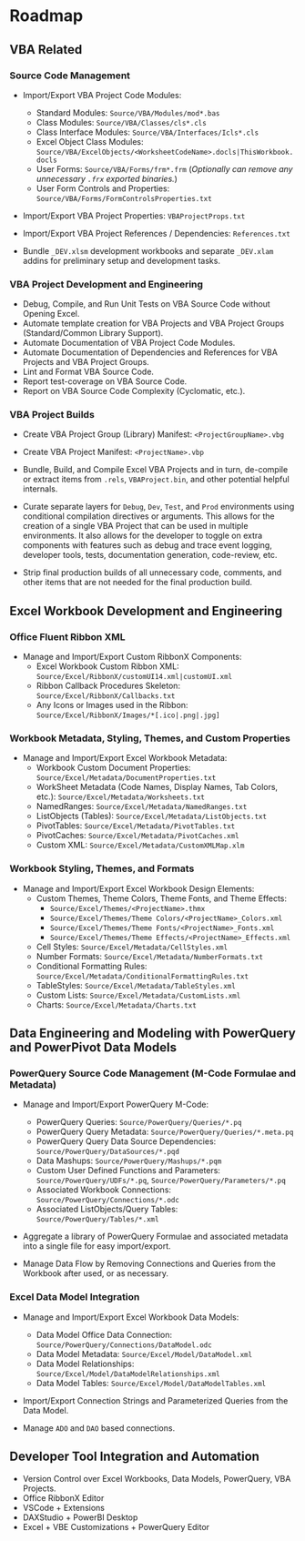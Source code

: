# Roadmap

## VBA Related

### Source Code Management

- Import/Export VBA Project Code Modules:
    - Standard Modules: `Source/VBA/Modules/mod*.bas`
    - Class Modules: `Source/VBA/Classes/cls*.cls`
    - Class Interface Modules: `Source/VBA/Interfaces/Icls*.cls`
    - Excel Object Class Modules: `Source/VBA/ExcelObjects/<WorksheetCodeName>.docls|ThisWorkbook.docls`
    - User Forms: `Source/VBA/Forms/frm*.frm` (*Optionally can remove any unnecessary `.frx` exported binaries.*)
    - User Form Controls and Properties: `Source/VBA/Forms/FormControlsProperties.txt`

- Import/Export VBA Project Properties: `VBAProjectProps.txt`
- Import/Export VBA Project References / Dependencies: `References.txt`

- Bundle `_DEV.xlsm` development workbooks and separate `_DEV.xlam` addins for preliminary setup and development tasks.

### VBA Project Development and Engineering

- Debug, Compile, and Run Unit Tests on VBA Source Code without Opening Excel.
- Automate template creation for VBA Projects and VBA Project Groups (Standard/Common Library Support).
- Automate Documentation of VBA Project Code Modules.
- Automate Documentation of Dependencies and References for VBA Projects and VBA Project Groups.
- Lint and Format VBA Source Code.
- Report test-coverage on VBA Source Code.
- Report on VBA Source Code Complexity (Cyclomatic, etc.).

### VBA Project Builds

- Create VBA Project Group (Library) Manifest: `<ProjectGroupName>.vbg`
- Create VBA Project Manifest: `<ProjectName>.vbp`

- Bundle, Build, and Compile Excel VBA Projects and in turn, de-compile or extract items from `.rels`, `VBAProject.bin`,
    and other potential helpful internals.

- Curate separate layers for `Debug`, `Dev`, `Test`, and `Prod` environments using conditional compilation directives or
    arguments. This allows for the creation of a single VBA Project that can be used in multiple environments. It also
    allows for the developer to toggle on extra components with features such as debug and trace event logging, developer tools,
    tests, documentation generation, code-review, etc.

- Strip final production builds of all unnecessary code, comments, and other items that are not needed for the final
    production build.

## Excel Workbook Development and Engineering

### Office Fluent Ribbon XML

- Manage and Import/Export Custom RibbonX Components:
    - Excel Workbook Custom Ribbon XML: `Source/Excel/RibbonX/customUI14.xml|customUI.xml`
    - Ribbon Callback Procedures Skeleton: `Source/Excel/RibbonX/Callbacks.txt`
    - Any Icons or Images used in the Ribbon: `Source/Excel/RibbonX/Images/*[.ico|.png|.jpg]`

### Workbook Metadata, Styling, Themes, and Custom Properties

- Manage and Import/Export Excel Workbook Metadata:
    - Workbook Custom Document Properties: `Source/Excel/Metadata/DocumentProperties.txt`
    - WorkSheet Metadata (Code Names, Display Names, Tab Colors, etc.): `Source/Excel/Metadata/Worksheets.txt`
    - NamedRanges: `Source/Excel/Metadata/NamedRanges.txt`
    - ListObjects (Tables): `Source/Excel/Metadata/ListObjects.txt`
    - PivotTables: `Source/Excel/Metadata/PivotTables.txt`
    - PivotCaches: `Source/Excel/Metadata/PivotCaches.xml`
    - Custom XML: `Source/Excel/Metadata/CustomXMLMap.xlm`

### Workbook Styling, Themes, and Formats

- Manage and Import/Export Excel Workbook Design Elements:
    - Custom Themes, Theme Colors, Theme Fonts, and Theme Effects:
        - `Source/Excel/Themes/<ProjectName>.thmx`
        - `Source/Excel/Themes/Theme Colors/<ProjectName>_Colors.xml`
        - `Source/Excel/Themes/Theme Fonts/<ProjectName>_Fonts.xml`
        - `Source/Excel/Themes/Theme Effects/<ProjectName>_Effects.xml`
    - Cell Styles: `Source/Excel/Metadata/CellStyles.xml`
    - Number Formats: `Source/Excel/Metadata/NumberFormats.txt`
    - Conditional Formatting Rules: `Source/Excel/Metadata/ConditionalFormattingRules.txt`
    - TableStyles: `Source/Excel/Metadata/TableStyles.xml`
    - Custom Lists: `Source/Excel/Metadata/CustomLists.xml`
    - Charts: `Source/Excel/Metadata/Charts.txt`

## Data Engineering and Modeling with PowerQuery and PowerPivot Data Models

### PowerQuery Source Code Management (M-Code Formulae and Metadata)

- Manage and Import/Export PowerQuery M-Code:
    - PowerQuery Queries: `Source/PowerQuery/Queries/*.pq`
    - PowerQuery Query Metadata: `Source/PowerQuery/Queries/*.meta.pq`
    - PowerQuery Query Data Source Dependencies: `Source/PowerQuery/DataSources/*.pqd`
    - Data Mashups: `Source/PowerQuery/Mashups/*.pqm`
    - Custom User Defined Functions and Parameters: `Source/PowerQuery/UDFs/*.pq`, `Source/PowerQuery/Parameters/*.pq`
    - Associated Workbook Connections: `Source/PowerQuery/Connections/*.odc`
    - Associated ListObjects/Query Tables: `Source/PowerQuery/Tables/*.xml`

- Aggregate a library of PowerQuery Formulae and associated metadata into a single file for easy import/export.

- Manage Data Flow by Removing Connections and Queries from the Workbook after used, or as necessary.

### Excel Data Model Integration

- Manage and Import/Export Excel Workbook Data Models:
    - Data Model Office Data Connection: `Source/PowerQuery/Connections/DataModel.odc`
    - Data Model Metadata: `Source/Excel/Model/DataModel.xml`
    - Data Model Relationships: `Source/Excel/Model/DataModelRelationships.xml`
    - Data Model Tables: `Source/Excel/Model/DataModelTables.xml`

- Import/Export Connection Strings and Parameterized Queries from the Data Model.

- Manage `ADO` and `DAO` based connections.

## Developer Tool Integration and Automation

- Version Control over Excel Workbooks, Data Models, PowerQuery, VBA Projects.
- Office RibbonX Editor
- VSCode + Extensions
- DAXStudio + PowerBI Desktop
- Excel + VBE Customizations + PowerQuery Editor
